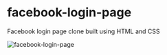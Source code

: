 # facebook-login-page
Facebook login page clone built using HTML and CSS 

![facebook-login-page](https://github.com/anshuman0017/facebook-login-page/assets/110849161/b9f296be-36e5-4a01-a692-942bd08c80b2)
